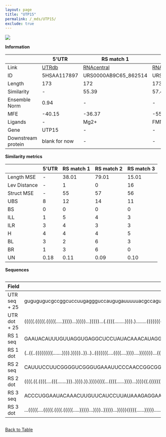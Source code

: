 ```yaml
---
layout: page
title: "UTP15"
permalink: /_mds/UTP15/
exclude: true
---
```




![](../../alns_9.28.22/aln_5HSAA117897_0.972.png?raw=true)


**Information**

| | 5'UTR       | RS match 1   | RS match 2  | RS match 3 |
| ---- | ----------- | ----------- | ----------- | ----------- |
| Link | <a href="http://utrdb.ba.itb.cnr.it/getutr/5HSAA117897/1" target="_blank" rel="noopener noreferrer">UTRdb</a>   | <a href="https://rnacentral.org/rna/URS0000AB9C65/862514" target="_blank" rel="noopener noreferrer">RNAcentral</a>     |<a href="https://rnacentral.org/rna/URS0000C3F9B9/1178515" target="_blank" rel="noopener noreferrer">RNAcentral</a>  | <a href="https://rnacentral.org/rna/URS000232FF6E/1088540" target="_blank" rel="noopener noreferrer">RNAcentral</a>   |
| ID | 5HSAA117897     | URS0000AB9C65_862514     | URS0000C3F9B9_1178515     | URS000232FF6E_1088540     |
| Length | 173     |  172    | 173   |  169    |
| Similarity | - | 55.39 | 57.40 | 59.28 |
| Ensemble Norm | 0.94 | - | - | - |
| MFE | -40.15 | -36.37 | -55.31 | -36.56 |
| Ligands | - | Mg2+ | FMN | cobalamin |
| Gene | UTP15 | - | - | - |
| Downstream protein | blank for now    |    -    | -  | - |


**Similarity metrics**

| | 5'UTR       | RS match 1   | RS match 2  | RS match 3 |
| ---- | ----------- | ----------- | ----------- | ----------- |
| Length MSE | - | 38.01 | 79.01 | 15.01 |
| Lev Distance | - | 1 | 0 | 16 |
| Struct MSE | - | 55 | 57 | 56 |
| UBS| 8 | 12 | 14 | 11 |
| BS | 0 | 0 | 0 | 0 |
| ILL | 1 | 5 | 4 | 3 |
| ILR | 3 | 4 | 3 | 3 |
| H | 4 | 4 | 4 | 5 |
| BL | 3 | 2 | 6 | 3 |
| BR | 1 | 3 | 6 | 0 |
| UN | 0.18 | 0.11 | 0.09 | 0.10 |

**Sequences**


<div style="overflow-x:auto;">

<table>
<colgroup>
<col width="30%" />
<col width="70%" />
</colgroup>
<thead>
<tr class="header">
<th>Field</th>
<th>Description</th>
</tr>
</thead>
<tbody>
<tr>
<td markdown="span">UTR seq + 25 </td>
<td markdown="span"> gugugugucgccggcuccuugaggguccaugugauuuuuacgccagugcugcugaacugugcaggaauuaaggcagagucacuguaauuauuucuaauaccaauuccaaaauagugacucuuggacaauagugcaauuauauggaauuATGTTTGATGCACGAACGAGTGAGA </td>
</tr>
<tr>
<td markdown="span">UTR dot + 25  </td>
<td markdown="span"> (((((.(((((.(((((.....)))))...)))))...)))))...(.((((........)))).)........(((((((((((.........................))))))))))).........(((((...(((((....)))))....)))))............
</td>
</tr>


<tr>
<td markdown="span">RS 1 seq </td>
<td markdown="span"> GAAUACAUUUGUUAGGUGAGGCUCCUAUACAAACAUAGGCUGCUGCCCAAAAAUGUCGAGAGACACUAAUGGGUAGAACAGGAAUUGUCGAAUUCAAGGCUUUUCUUAAGGUAGCUAAAAUUGGAAAAUUUUUACGUUGUAUAGUGCUAAAGCUCAACGAAUAGAUCAGCGU
</td>
</tr>


<tr>
<td markdown="span">RS 1 dot </td>
<td markdown="span"> (..((..(((((((((.......)))).)))))..))..)..(((((((....((((....))))....)))))))...(((((((.((.((((...((((...........))))..)))).)).))))))).(((((...(((......)))))))).............
</td>
</tr>


<tr>
<td markdown="span">RS 2 seq </td>
<td markdown="span"> CAUUUCCUUCGGGGUCGGGUGAAAUUCCCAACCGGCGGUGAUGCUUGAAGCGGCUGAACUGCCGAGGCAAGCUAAGUCCGUGACCCGAUAUGCCGAGUGUUUCUGUUCGGUGUAGCGGUGGACUCGGUGUGAAUCCGAGACCGACAGUACAGUCUGGAUGGGAGAAGGAAAAC
</td>
</tr>


<tr>
<td markdown="span">RS 2 dot </td>
<td markdown="span"> ((((.((.((((....(((.......)))..)))).)).))))((((...((((......))))...))))((.((((((....(((.(((((((((........))))))))).))))))))).))......(((.(..(.(((......))).)..).)))..........
</td>
</tr>


<tr>
<td markdown="span">RS 3 seq </td>
<td markdown="span"> ACCCUGGAAUACAAACUUGUUCAUCCUUAUAAAGAGGAAGGGAAUCCGGUUUAAGUCCGGAGCUGAACCCGCAGCUGUAAUAGCCAACCAAGAUUUCGCAAAAAUACCACUGCUUUAAAUGCGCGAAGUCGGCGAGAGUCAGAAGACCUAACAAGUGAAACAAACUAAU
</td>
</tr>


<tr>
<td markdown="span">RS 3 dot </td>
<td markdown="span"> ...(((((....(((((.((((.(((((.....)))))...))))..)))))...)))))(((((......)))))......(((......((((((((............((.......))))))))))))).((.(((....)))))....(((.......)))...
</td>
</tr>

</tbody>
</table>


</div>


[Back to Table](../../display)
